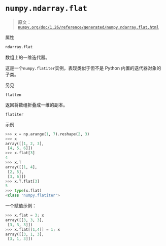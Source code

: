 # `numpy.ndarray.flat`

> 原文：[`numpy.org/doc/1.26/reference/generated/numpy.ndarray.flat.html`](https://numpy.org/doc/1.26/reference/generated/numpy.ndarray.flat.html)

属性

```py
ndarray.flat
```

数组上的一维迭代器。

这是一个`numpy.flatiter`实例，表现类似于但不是 Python 内置的迭代器对象的子类。

另见

`flatten`

返回将数组折叠成一维的副本。

`flatiter`

示例

```py
>>> x = np.arange(1, 7).reshape(2, 3)
>>> x
array([[1, 2, 3],
 [4, 5, 6]])
>>> x.flat[3]
4
>>> x.T
array([[1, 4],
 [2, 5],
 [3, 6]])
>>> x.T.flat[3]
5
>>> type(x.flat)
<class 'numpy.flatiter'> 
```

一个赋值示例：

```py
>>> x.flat = 3; x
array([[3, 3, 3],
 [3, 3, 3]])
>>> x.flat[[1,4]] = 1; x
array([[3, 1, 3],
 [3, 1, 3]]) 
```
